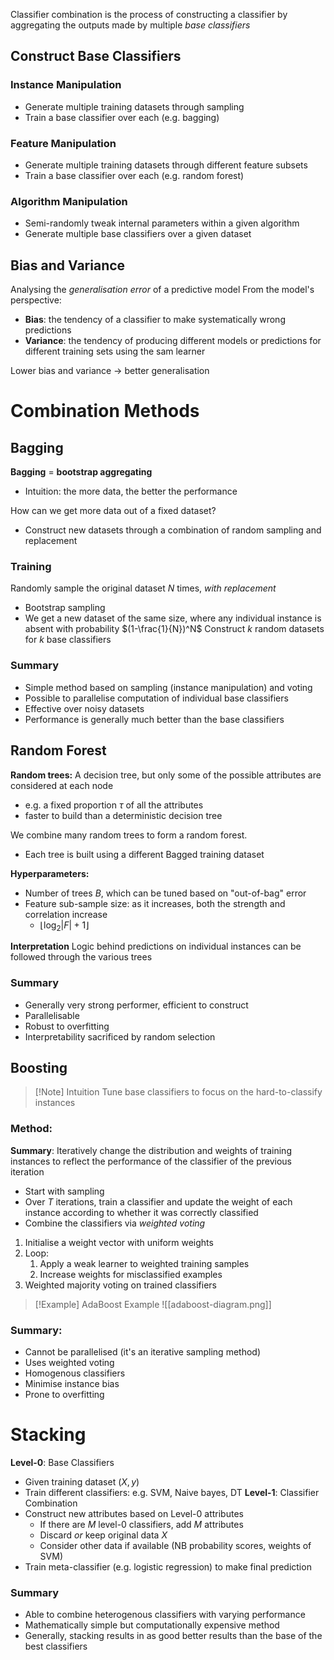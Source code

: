 

Classifier combination is the process of constructing a classifier by aggregating the outputs made by multiple *base classifiers*


## Construct Base Classifiers

### Instance Manipulation
- Generate multiple training datasets through sampling
- Train a base classifier over each (e.g. bagging)

### Feature Manipulation
- Generate multiple training datasets through different feature subsets 
- Train a base classifier over each (e.g. random forest)

### Algorithm Manipulation
- Semi-randomly tweak internal parameters within a given algorithm 
- Generate multiple base classifiers over a given dataset


## Bias and Variance
Analysing the *generalisation error* of a predictive model
From the model's perspective:
- **Bias**: the tendency of a classifier to make systematically wrong predictions
- **Variance**: the tendency of producing different models or predictions for different training sets using the sam learner

Lower bias and variance -> better generalisation


# Combination Methods
## Bagging

**Bagging** = **bootstrap aggregating**

- Intuition: the more data, the better the performance

How can we get more data out of a fixed dataset?
- Construct new datasets through a combination of random sampling and replacement
### Training
Randomly sample the original dataset $N$ times, *with replacement*
- Bootstrap sampling
- We get a new dataset of the same size, where any individual instance is absent with probability $(1-\frac{1}{N})^N$
Construct $k$ random datasets for $k$ base classifiers


### Summary
- Simple method based on sampling (instance manipulation) and voting
- Possible to parallelise computation of individual base classifiers
- Effective over noisy datasets
- Performance is generally much better than the base classifiers

## Random Forest

**Random trees:**
A decision tree, but only some of the possible attributes are considered at each node
- e.g. a fixed proportion $\tau$ of all the attributes
- faster to build than a deterministic decision tree

We combine many random trees to form a random forest.
- Each tree is built using a different Bagged training dataset

**Hyperparameters:**
- Number of trees $B$, which can be tuned based on "out-of-bag" error
- Feature sub-sample size: as it increases, both the strength and correlation increase
	- $\lfloor\log_2|F|+1\rfloor$

**Interpretation**
Logic behind predictions on individual instances can be followed through the various trees


### Summary
- Generally very strong performer, efficient to construct
- Parallelisable
- Robust to overfitting
- Interpretability sacrificed by random selection

## Boosting

>[!Note] Intuition
>Tune base classifiers to focus on the hard-to-classify instances

### Method:

**Summary**:
Iteratively change the distribution and weights of training instances to reflect the performance of the classifier of the previous iteration
- Start with sampling 
- Over $T$ iterations, train a classifier and update the weight of each instance according to whether it was correctly classified
- Combine the classifiers via *weighted voting*


1. Initialise a weight vector with uniform weights
2. Loop:
	1. Apply a weak learner to weighted training samples
	2. Increase weights for misclassified examples
3. Weighted majority voting on trained classifiers

>[!Example] AdaBoost Example
> ![[adaboost-diagram.png]]
### Summary:
- Cannot be parallelised (it's an iterative sampling method)
- Uses weighted voting
- Homogenous classifiers
- Minimise instance bias
- Prone to overfitting


# Stacking
**Level-0**: Base Classifiers
- Given training dataset $(X, y)$
- Train different classifiers: e.g. SVM, Naive bayes, DT
**Level-1**: Classifier Combination
- Construct new attributes based on Level-0 attributes
	- If there are $M$ level-0 classifiers, add $M$ attributes
	- Discard *or* keep original data $X$
	- Consider other data if available (NB probability scores, weights of SVM)
- Train meta-classifier (e.g. logistic regression) to make final prediction

### Summary
- Able to combine heterogenous classifiers with varying performance
- Mathematically simple but computationally expensive method
- Generally, stacking results in as good better results than the base of the best classifiers



